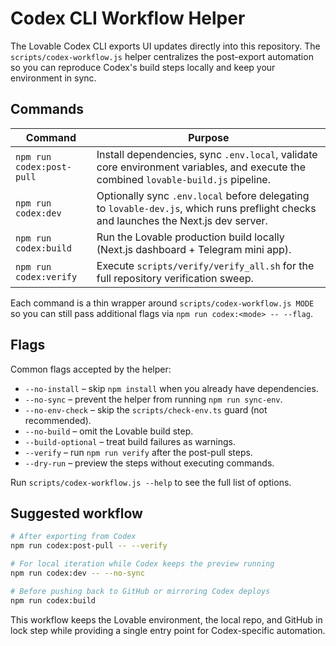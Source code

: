 # Codex CLI Workflow Helper

The Lovable Codex CLI exports UI updates directly into this repository. The
`scripts/codex-workflow.js` helper centralizes the post-export automation so you
can reproduce Codex's build steps locally and keep your environment in sync.

## Commands

| Command | Purpose |
| --- | --- |
| `npm run codex:post-pull` | Install dependencies, sync `.env.local`, validate core environment variables, and execute the combined `lovable-build.js` pipeline. |
| `npm run codex:dev` | Optionally sync `.env.local` before delegating to `lovable-dev.js`, which runs preflight checks and launches the Next.js dev server. |
| `npm run codex:build` | Run the Lovable production build locally (Next.js dashboard + Telegram mini app). |
| `npm run codex:verify` | Execute `scripts/verify/verify_all.sh` for the full repository verification sweep. |

Each command is a thin wrapper around `scripts/codex-workflow.js MODE` so you can
still pass additional flags via `npm run codex:<mode> -- --flag`.

## Flags

Common flags accepted by the helper:

- `--no-install` – skip `npm install` when you already have dependencies.
- `--no-sync` – prevent the helper from running `npm run sync-env`.
- `--no-env-check` – skip the `scripts/check-env.ts` guard (not recommended).
- `--no-build` – omit the Lovable build step.
- `--build-optional` – treat build failures as warnings.
- `--verify` – run `npm run verify` after the post-pull steps.
- `--dry-run` – preview the steps without executing commands.

Run `scripts/codex-workflow.js --help` to see the full list of options.

## Suggested workflow

```bash
# After exporting from Codex
npm run codex:post-pull -- --verify

# For local iteration while Codex keeps the preview running
npm run codex:dev -- --no-sync

# Before pushing back to GitHub or mirroring Codex deploys
npm run codex:build
```

This workflow keeps the Lovable environment, the local repo, and GitHub in lock
step while providing a single entry point for Codex-specific automation.
